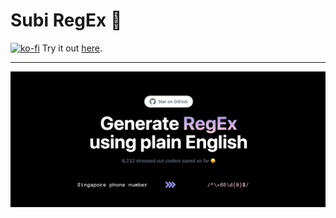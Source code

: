 # Subi RegEx 🔮

[![ko-fi](https://ko-fi.com/img/githubbutton_sm.svg)](https://ko-fi.com/J3J4JAD3Q)
Try it out [here](https://www.subiregex.com).

---
<p align="center">
<img src="https://github.com/legendkong/subi-public/blob/main/public/readmebanner.png?raw=true" width="1000"></img>
</p>
